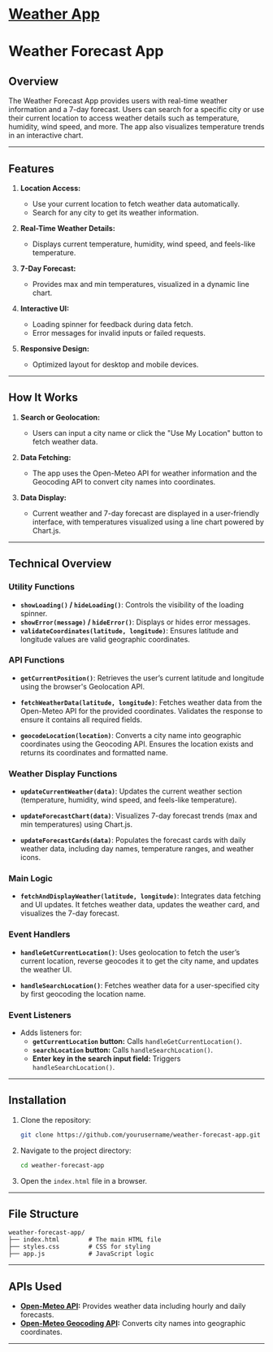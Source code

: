 # [Weather App](https://weather-invention.vercel.app/)

# Weather Forecast App

## Overview
The Weather Forecast App provides users with real-time weather information and a 7-day forecast. Users can search for a specific city or use their current location to access weather details such as temperature, humidity, wind speed, and more. The app also visualizes temperature trends in an interactive chart.

---

## Features
1. **Location Access:**
   - Use your current location to fetch weather data automatically.
   - Search for any city to get its weather information.

2. **Real-Time Weather Details:**
   - Displays current temperature, humidity, wind speed, and feels-like temperature.

3. **7-Day Forecast:**
   - Provides max and min temperatures, visualized in a dynamic line chart.

4. **Interactive UI:**
   - Loading spinner for feedback during data fetch.
   - Error messages for invalid inputs or failed requests.

5. **Responsive Design:**
   - Optimized layout for desktop and mobile devices.

---

## How It Works
1. **Search or Geolocation:**
   - Users can input a city name or click the "Use My Location" button to fetch weather data.

2. **Data Fetching:**
   - The app uses the Open-Meteo API for weather information and the Geocoding API to convert city names into coordinates.

3. **Data Display:**
   - Current weather and 7-day forecast are displayed in a user-friendly interface, with temperatures visualized using a line chart powered by Chart.js.

---

## Technical Overview

### Utility Functions
- **`showLoading()` / `hideLoading()`**: Controls the visibility of the loading spinner.
- **`showError(message)` / `hideError()`**: Displays or hides error messages.
- **`validateCoordinates(latitude, longitude)`**: Ensures latitude and longitude values are valid geographic coordinates.

### API Functions
- **`getCurrentPosition()`**:
  Retrieves the user’s current latitude and longitude using the browser's Geolocation API.

- **`fetchWeatherData(latitude, longitude)`**:
  Fetches weather data from the Open-Meteo API for the provided coordinates. Validates the response to ensure it contains all required fields.

- **`geocodeLocation(location)`**:
  Converts a city name into geographic coordinates using the Geocoding API. Ensures the location exists and returns its coordinates and formatted name.

### Weather Display Functions
- **`updateCurrentWeather(data)`**:
  Updates the current weather section (temperature, humidity, wind speed, and feels-like temperature).

- **`updateForecastChart(data)`**:
  Visualizes 7-day forecast trends (max and min temperatures) using Chart.js.

- **`updateForecastCards(data)`**:
  Populates the forecast cards with daily weather data, including day names, temperature ranges, and weather icons.

### Main Logic
- **`fetchAndDisplayWeather(latitude, longitude)`**:
  Integrates data fetching and UI updates. It fetches weather data, updates the weather card, and visualizes the 7-day forecast.

### Event Handlers
- **`handleGetCurrentLocation()`**:
  Uses geolocation to fetch the user’s current location, reverse geocodes it to get the city name, and updates the weather UI.

- **`handleSearchLocation()`**:
  Fetches weather data for a user-specified city by first geocoding the location name.

### Event Listeners
- Adds listeners for:
  - **`getCurrentLocation` button:** Calls `handleGetCurrentLocation()`.
  - **`searchLocation` button:** Calls `handleSearchLocation()`.
  - **Enter key in the search input field:** Triggers `handleSearchLocation()`.

---

## Installation

1. Clone the repository:
   ```bash
   git clone https://github.com/yourusername/weather-forecast-app.git
   ```

2. Navigate to the project directory:
   ```bash
   cd weather-forecast-app
   ```

3. Open the `index.html` file in a browser.

---

## File Structure

```
weather-forecast-app/
├── index.html        # The main HTML file
├── styles.css        # CSS for styling
├── app.js            # JavaScript logic
```

---

## APIs Used
- **[Open-Meteo API](https://open-meteo.com/):** Provides weather data including hourly and daily forecasts.
- **[Open-Meteo Geocoding API](https://open-meteo.com/geocoding):** Converts city names into geographic coordinates.

---
